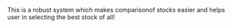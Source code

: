 This is a robust system which makes comparisonof stocks easier and helps user in selecting the best stock of all!
